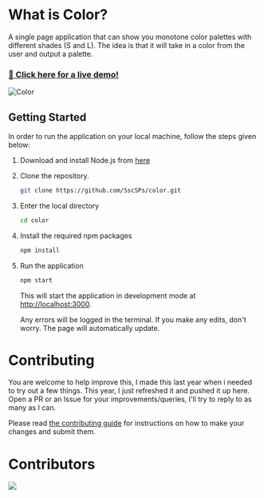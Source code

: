 # What is Color?

A single page application that can show you monotone color palettes with different shades (S and L).
The idea is that it will take in a color from the user and output a palette. 

### [🎨 Click here for a live demo!](https://sscsps.github.io/color)

![Color](https://user-images.githubusercontent.com/96677760/194740917-6bd01c21-6dd8-4f7f-9372-2dd796a9630c.png)


## Getting Started

In order to run the application on your local machine, follow the steps given below:

1. Download and install Node.js from [here](https://nodejs.org/en) 
2. Clone the repository.

   ```sh
   git clone https://github.com/SscSPs/color.git
   ```
3. Enter the local directory

   ```sh
   cd color
   ```
3. Install the required npm packages

   ```sh
   npm install
   ```
4. Run the application 
    ```sh
    npm start
   ```
   This will start the application in development mode at [http://localhost:3000](http://localhost:3000).
   
   Any errors will be logged in the terminal. If you make any edits, don't worry. The page will automatically update.

# Contributing 

You are welcome to help improve this, I made this last year when i needed to try out a few things.
This year, I just refreshed it and pushed it up here.
Open a PR or an Issue for your improvements/queries, I'll try to reply to as many as I can.

Please read [the contributing guide](CONTRIBUTING.md) for instructions on how to make your changes and submit them.

# Contributors

<a href = "https://github.com/SscSPs/color/graphs/contributors">
  <img src = "https://contrib.rocks/image?repo=SscSPs/color"/>
</a>
